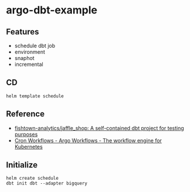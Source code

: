 # argo-dbt-example

## Features
- schedule dbt job
- environment
- snaphot
- incremental

## CD
```console
helm template schedule
```

## Reference
- [fishtown-analytics/jaffle_shop: A self-contained dbt project for testing purposes](https://github.com/fishtown-analytics/jaffle_shop)
- [Cron Workflows - Argo Workflows - The workflow engine for Kubernetes](https://argoproj.github.io/argo-workflows/cron-workflows/)

## Initialize

```console
helm create schedule
dbt init dbt --adapter bigquery
```
